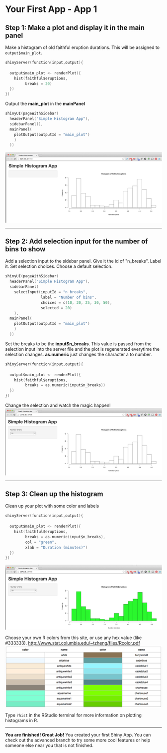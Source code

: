 # Your First App - App 1

## Step 1: Make a plot and display it in the main panel

Make a histogram of old faithful eruption durations. This will be assigned to `output$main_plot`.
```s
shinyServer(function(input,output){

  output$main_plot <- renderPlot({
    hist(faithful$eruptions,
         breaks = 20)
  })
})
```

Output the **main_plot** in the **mainPanel**
```s
shinyUI(pageWithSidebar(
  headerPanel("Simple Histogram App"),
  sidebarPanel(),
  mainPanel(
    plotOutput(outputId = "main_plot")
    )
  ))
```

![step1](www/step_1.png?raw=true)

----
## Step 2: Add selection input for the number of bins to show

Add a selection input to the sidebar panel. Give it the id of "n_breaks". Label it. Set selection choices. Choose a default selection.
```s
shinyUI(pageWithSidebar(
  headerPanel("Simple Histogram App"),
  sidebarPanel(
    selectInput(inputId = "n_breaks",
                label = "Number of bins",
                choices = c(10, 20, 25, 30, 50),
                selected = 20)
    ),
  mainPanel(
    plotOutput(outputId = "main_plot")
    )
  ))
```

Set the breaks to be the **input$n_breaks**. This value is passed from the selection input into the server file and the plot is regenerated everytime the selection changes. **as.numeric** just changes the character a to number.
```s
shinyServer(function(input,output){

  output$main_plot <- renderPlot({
    hist(faithful$eruptions,
         breaks = as.numeric(input$n_breaks))
  })
})
```

Change the selection and watch the magic happen!
![step2](www/step_2.png?raw=true)

----
## Step 3: Clean up the histogram

Clean up your plot with some color and labels
```s
shinyServer(function(input,output){

  output$main_plot <- renderPlot({
    hist(faithful$eruptions,
         breaks = as.numeric(input$n_breaks),
         col = "green",
         xlab = "Duration (minutes)")
  })
})
```

![step3](www/step_3.png?raw=true)

Choose your own R colors from this site, or use any hex value (like #333333).
http://www.stat.columbia.edu/~tzheng/files/Rcolor.pdf
![colors](www/R_colors.png?raw=true)

Type `?hist` in the RStudio terminal for more information on plotting histograms in R.

----

**You are finished! Great Job!** You created your first Shiny App. You can check out the advanced branch to try some more cool features or help someone else near you that is not finished.



